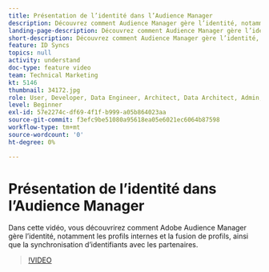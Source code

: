 ```yaml
---
title: Présentation de l’identité dans l’Audience Manager
description: Découvrez comment Audience Manager gère l’identité, notamment les profils internes et la fusion de profils, ainsi que la synchronisation d’identifiants avec les partenaires.
landing-page-description: Découvrez comment Audience Manager gère l’identité, notamment les profils internes et la fusion de profils, ainsi que la synchronisation d’identifiants avec les partenaires.
short-description: Découvrez comment Audience Manager gère l’identité, notamment les profils internes et la fusion de profils, ainsi que la synchronisation d’identifiants avec les partenaires.
feature: ID Syncs
topics: null
activity: understand
doc-type: feature video
team: Technical Marketing
kt: 5146
thumbnail: 34172.jpg
role: User, Developer, Data Engineer, Architect, Data Architect, Admin, Leader
level: Beginner
exl-id: 57e2274c-df69-4f1f-b999-a05b864023aa
source-git-commit: f3efc9be51080a95618ea05e6021ec6064b87598
workflow-type: tm+mt
source-wordcount: '0'
ht-degree: 0%

---
```


# Présentation de l’identité dans l’Audience Manager

Dans cette vidéo, vous découvrirez comment Adobe Audience Manager gère l’identité, notamment les profils internes et la fusion de profils, ainsi que la synchronisation d’identifiants avec les partenaires.

>[!VIDEO](https://video.tv.adobe.com/v/34172/?quality=12)
